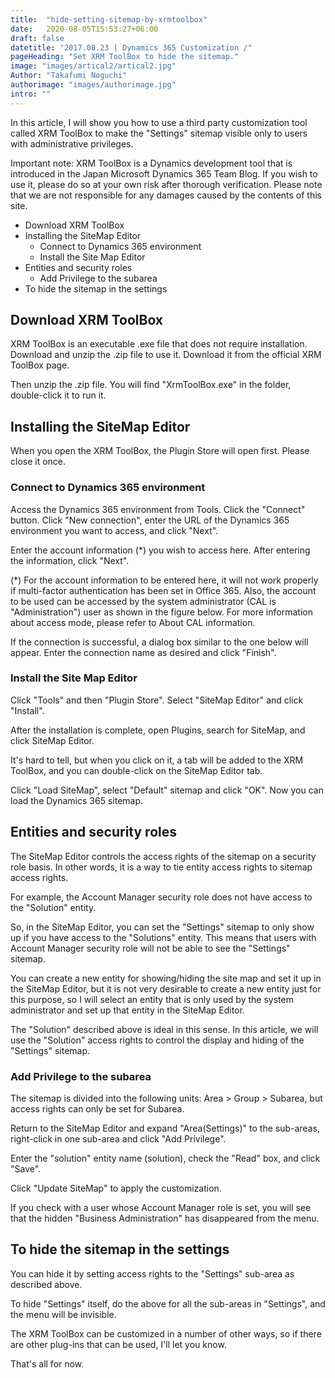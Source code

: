 ```yaml
---
title:  "hide-setting-sitemap-by-xrmtoolbox"
date:   2020-08-05T15:53:27+06:00
draft: false
datetitle: "2017.08.23 | Dynamics 365 Customization /"
pageHeading: "Set XRM ToolBox to hide the sitemap."
image: "images/artical2/artical2.jpg"
Author: "Takafumi Noguchi"
authorimage: "images/authorimage.jpg"
intro: ""
---
```

<!-- Intro  -->
In this article, I will show you how to use a third party customization tool called XRM ToolBox to make the "Settings" sitemap visible only to users with administrative privileges.

Important note: XRM ToolBox is a Dynamics development tool that is introduced in the Japan Microsoft Dynamics 365 Team Blog. If you wish to use it, please do so at your own risk after thorough verification. Please note that we are not responsible for any damages caused by the contents of this site.

<!-- Table Of Content -->
* Download XRM ToolBox
* Installing the SiteMap Editor
  * Connect to Dynamics 365 environment
  * Install the Site Map Editor
* Entities and security roles
  * Add Privilege to the subarea
* To hide the sitemap in the settings

## Download XRM ToolBox
XRM ToolBox is an executable .exe file that does not require installation. Download and unzip the .zip file to use it.
Download it from the official XRM ToolBox page.
<!-- Image= xrm-hide01.png -->

Then unzip the .zip file. You will find "XrmToolBox.exe" in the folder, double-click it to run it.
<!-- Image= xrm-hide02.png -->

## Installing the SiteMap Editor
When you open the XRM ToolBox, the Plugin Store will open first. Please close it once.

### Connect to Dynamics 365 environment
Access the Dynamics 365 environment from Tools. Click the "Connect" button. Click "New connection", enter the URL of the Dynamics 365 environment you want to access, and click "Next".
<!-- Image= xrm-hide03.png -->

Enter the account information (*) you wish to access here. After entering the information, click "Next".
<!-- Image= xrm-hide04.png -->

(*) For the account information to be entered here, it will not work properly if multi-factor authentication has been set in Office 365. Also, the account to be used can be accessed by the system administrator (CAL is "Administration") user as shown in the figure below. For more information about access mode, please refer to About CAL information.
<!-- Image= xrm-hide05.png -->

If the connection is successful, a dialog box similar to the one below will appear. Enter the connection name as desired and click "Finish".
<!-- Image= xrm-hide06.png -->

### Install the Site Map Editor
Click "Tools" and then "Plugin Store". Select "SiteMap Editor" and click "Install".
<!-- Image= xrm-hide07.png -->

After the installation is complete, open Plugins, search for SiteMap, and click SiteMap Editor.
<!-- Image= xrm-hide08.png -->

It's hard to tell, but when you click on it, a tab will be added to the XRM ToolBox, and you can double-click on the SiteMap Editor tab.
<!-- Image= xrm-hide09.png -->

Click "Load SiteMap", select "Default" sitemap and click "OK". Now you can load the Dynamics 365 sitemap.
<!-- Image= xrm-hide10.png -->

## Entities and security roles
The SiteMap Editor controls the access rights of the sitemap on a security role basis. In other words, it is a way to tie entity access rights to sitemap access rights.

For example, the Account Manager security role does not have access to the "Solution" entity.
<!-- Image= xrm-hide11.png -->

So, in the SiteMap Editor, you can set the "Settings" sitemap to only show up if you have access to the "Solutions" entity. This means that users with Account Manager security role will not be able to see the "Settings" sitemap.

You can create a new entity for showing/hiding the site map and set it up in the SiteMap Editor, but it is not very desirable to create a new entity just for this purpose, so I will select an entity that is only used by the system administrator and set up that entity in the SiteMap Editor.

The "Solution" described above is ideal in this sense. In this article, we will use the "Solution" access rights to control the display and hiding of the "Settings" sitemap.

### Add Privilege to the subarea

The sitemap is divided into the following units: Area > Group > Subarea, but access rights can only be set for Subarea.

Return to the SiteMap Editor and expand "Area(Settings)" to the sub-areas, right-click in one sub-area and click "Add Privilege".
<!-- Image= xrm-hide12.png -->

Enter the "solution" entity name (solution), check the "Read" box, and click "Save".
<!-- Image= xrm-hide13.png -->

Click "Update SiteMap" to apply the customization.
<!-- Image= xrm-hide14.png -->

If you check with a user whose Account Manager role is set, you will see that the hidden "Business Administration" has disappeared from the menu.
<!-- Image= xrm-hide15.png -->

## To hide the sitemap in the settings
You can hide it by setting access rights to the "Settings" sub-area as described above.
<!-- Image- xrm-hide16.png -->

To hide "Settings" itself, do the above for all the sub-areas in "Settings", and the menu will be invisible.
<!-- Image= xrm-hide17.png -->

The XRM ToolBox can be customized in a number of other ways, so if there are other plug-ins that can be used, I'll let you know.

That's all for now.